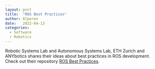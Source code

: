 ```yaml
---
layout: post
title:  "ROS Best Practices"
author: Alperen
date:   2022-04-13
categories:
  - Software
  - Robotics
---
```


Robotic Systems Lab and Autonomous Systems Lab, ETH Zurich and ANYbotics shares their ideas about best practices in ROS development. Check out their repository [ROS Best Practices](https://github.com/leggedrobotics/ros_best_practices/wiki).
